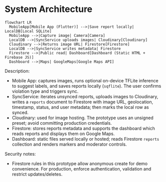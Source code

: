 # System Architecture

```mermaid
flowchart LR
  MobileApp[Mobile App (Flutter)] -->|Save report locally| LocalDB[Local SQLite]
  MobileApp -->|Capture image| Camera[Camera]
  LocalDB -->|SyncService uploads images| Cloudinary[Cloudinary]
  Cloudinary -->|Returns image URL| Firestore[Firestore]
  LocalDB -->|SyncService writes metadata| Firestore
  Firestore -->|Public read| Dashboard[Dashboard (Static HTML + Firebase JS)]
  Dashboard -->|Maps| GoogleMaps[Google Maps API]
```

Description:

- Mobile App: captures images, runs optional on-device TFLite inference to suggest labels, and saves reports locally (`sqflite`). The user confirms violation type and triggers sync.
- SyncService: iterates unsynced reports, uploads images to Cloudinary, writes a `reports` document to Firestore with image URL, geolocation, timestamp, status, and user metadata; then marks the local row as synced.
- Cloudinary: used for image hosting. The prototype uses an unsigned preset; avoid committing production credentials.
- Firestore: stores reports metadata and supports the dashboard which reads reports and displays them on Google Maps.
- Dashboard: static files served locally or hosted; reads Firestore `reports` collection and renders markers and moderator controls.

Security notes:
- Firestore rules in this prototype allow anonymous create for demo convenience. For production, enforce authentication, validation and restrict updates/deletes.
